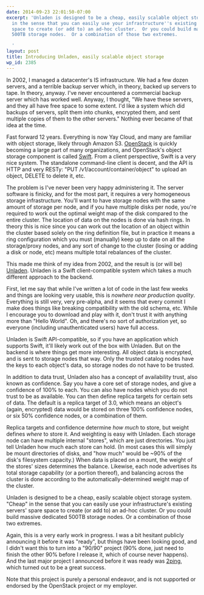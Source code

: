 ```yaml
---
date: 2014-09-23 22:01:50-07:00
excerpt: 'Unladen is designed to be a cheap, easily scalable object storage system.  "Cheap"
  in the sense that you can easily use your infrastructure''s existing servers'' spare
  space to create (or add to) an ad-hoc cluster.  Or you could build massive dedicated
  500TB storage nodes.  Or a combination of those two extremes.

  '
layout: post
title: Introducing Unladen, easily scalable object storage
wp_id: 2385
---
```

In 2002, I managed a datacenter's IS infrastructure. We had a few dozen servers, and a terrible backup server which, in theory, backed up servers to tape. In theory, anyway. I've never encountered a commercial backup server which has worked well. Anyway, I thought, "We have these servers, and they all have free space to some extent. I'd like a system which did backups of servers, split them into chunks, encrypted them, and sent multiple copies of them to the other servers." Nothing ever became of that idea at the time.

Fast forward 12 years. Everything is now Yay Cloud, and many are familiar with object storage, likely through Amazon S3. [OpenStack](http://www.openstack.org/) is quickly becoming a large part of many organizations, and OpenStack's object storage component is called [Swift](http://swift.openstack.org/). From a client perspective, Swift is a very nice system. The standalone command-line client is decent, and the API is HTTP and very RESTy: "PUT /v1/account/container/object" to upload an object, DELETE to delete it, etc.

The problem is I've never been very happy administering it. The server software is finicky, and for the most part, it requires a very homogeneous storage infrastructure. You'll want to have storage nodes with the same amount of storage per node, and if you have multiple disks per node, you're required to work out the optimal weight map of the disk compared to the entire cluster. The location of data on the nodes is done via hash rings. In theory this is nice since you can work out the location of an object within the cluster based solely on the ring definition file, but in practice it means a ring configuration which you must (manually) keep up to date on all the storage/proxy nodes, and any sort of change to the cluster (losing or adding a disk or node, etc) means multiple total rebalances of the cluster.

This made me think of my idea from 2002, and the result is (or will be) [Unladen](https://github.com/rfinnie/unladen). Unladen is a Swift client-compatible system which takes a much different approach to the backend.

First, let me say that while I've written a lot of code in the last few weeks and things are looking very usable, this is _nowhere near production quality_. Everything is still very, very pre-alpha, and it seems that every commit I make does things like breaking compatibility with the old schema, etc. While I encourage you to download and play with it, don't trust it with anything more than "Hello World". Oh, and there's no sort of authorization yet, so everyone (including unauthenticated users) have full access.

Unladen is Swift API-compatible, so if you have an application which supports Swift, it'll likely work out of the box with Unladen. But on the backend is where things get more interesting. All object data is encrypted, and is sent to storage nodes that way. Only the trusted catalog nodes have the keys to each object's data, so storage nodes do not have to be trusted.

In addition to data trust, Unladen also has a concept of availability trust, also known as confidence. Say you have a core set of storage nodes, and give a confidence of 100% to each. You can also have nodes which you do not trust to be as available. You can then define replica targets for certain sets of data. The default is a replica target of 3.0, which means an object's (again, encrypted) data would be stored on three 100% confidence nodes, or six 50% confidence nodes, or a combination of them.

Replica targets and confidence determine _how much_ to store, but weight defines _where_ to store it. And weighting is easy with Unladen. Each storage node can have multiple internal "stores", which are just directories. You just tell Unladen how much each store can hold. (In most cases this will simply be mount directories of disks, and "how much" would be ~90% of the disk's filesystem capacity.) When data is placed on a mount, the weight of the stores' sizes determines the balance. Likewise, each node advertises its total storage capability (or a portion thereof), and balancing across the cluster is done according to the automatically-determined weight map of the cluster.

Unladen is designed to be a cheap, easily scalable object storage system. "Cheap" in the sense that you can easily use your infrastructure's existing servers' spare space to create (or add to) an ad-hoc cluster. Or you could build massive dedicated 500TB storage nodes. Or a combination of those two extremes.

Again, this is a very early work in progress. I was a bit hesitant publicly announcing it before it was "ready", but things have been looking good, and I didn't want this to turn into a "90/90" project (90% done, just need to finish the other 90% before I release it, which of course never happens). And the last major project I announced before it was ready was [2ping](https://www.finnie.org/software/2ping/), which turned out to be a great success.

Note that this project is purely a personal endeavor, and is not supported or endorsed by the OpenStack project or my employer.
